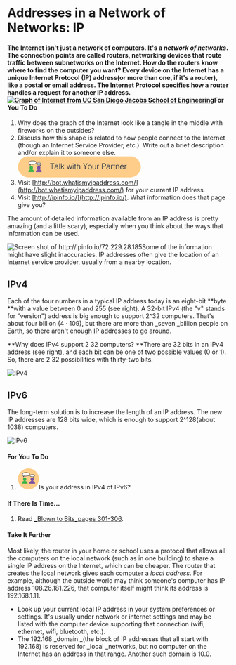 # Addresses in a Network of Networks: IP

#### The Internet isn't just a network of computers. It's a _network of networks_. The connection points are called **routers**, networking devices that route traffic between subnetworks on the Internet. How do the routers know where to find the computer you want? Every device on the Internet has a unique **Internet Protocol \(IP\) address**\(or more than one, if it's a router\), like a postal or email address. The Internet Protocol specifies how a router handles a request for another IP address.[![](https://bjc.edc.org/bjc-r/img/4-internet/network-of-networks.jpg "Graph of Internet from UC San Diego Jacobs School of Engineering")](http://jacobsschool.ucsd.edu/news/news_releases/release.sfe?id=685)For You To Do

1. Why does the graph of the Internet look like a tangle in the middle with fireworks on the outsides?
2. Discuss how this shape is related to how people connect to the Internet \(though an Internet Service Provider, etc.\). Write out a brief description and/or explain it to someone else.![](/assets/talk_with_partner.png)
3. Visit [http://bot.whatismyipaddress.com/](http://bot.whatismyipaddress.com/) for your current IP address.
4. Visit [http://ipinfo.io/](http://ipinfo.io/). What information does that page give you?

The amount of detailed information available from an IP address is pretty amazing \(and a little scary\), especially when you think about the ways that information can be used.

![](https://bjc.edc.org/bjc-r/img/4-internet/ipinfo-screenshot.png "Screen shot of http://ipinfo.io/72.229.28.185")Some of the information might have slight inaccuracies. IP addresses often give the location of an Internet service provider, usually from a nearby location.

## IPv4

Each of the four numbers in a typical IP address today is an eight-bit **byte **with a value between 0 and 255 \(see right\). A 32-bit IPv4 \(the "v" stands for "version"\) address is big enough to support 2^32 computers. That's about four billion \(4 · 109\), but there are more than _seven _billion people on Earth, so there aren't enough IP addresses to go around.

**Why does IPv4 support 2 32 computers? **There are 32 bits in an IPv4 address \(see right\), and each bit can be one of two possible values \(0 or 1\). So, there are 2 32 possibilities with thirty-two bits. 

![](https://bjc.edc.org/bjc-r/img/4-internet/ipv4.png "IPv4")

## IPv6

The long-term solution is to increase the length of an IP address. The new IP addresses are 128 bits wide, which is enough to support 2^128\(about 1038\) computers.

![](https://bjc.edc.org/bjc-r/img/4-internet/ipv6.png "IPv6")

#### For You To Do

1. ![](/assets/twoPeopleThinking.png)Is your address in IPv4 of IPv6?

#### If There Is Time...

1. Read [_Blown to Bits_pages 301-306](http://www.bitsbook.com/wp-content/uploads/2008/12/B2B_3.pdf#page=319).

#### Take It Further

Most likely, the router in your home or school uses a protocol that allows all the computers on the local network \(such as in one building\) to share a single IP address on the Internet, which can be cheaper. The router that creates the local network gives each computer a _local address_. For example, although the outside world may think someone's computer has IP address 108.26.181.226, that computer itself might think its address is 192.168.1.11.

* Look up your current local IP address in your system preferences or settings. It's usually under network or internet settings and may be listed with the computer device supporting that connection \(wifi, ethernet, wifi, bluetooth, etc.\).
* The 192.168 _domain _\(the block of IP addresses that all start with 192.168\) is reserved for _local _networks, but no computer on the Internet has an address in that range. Another such domain is 10.0.[ ](http://creativecommons.org/licenses/by-nc-sa/4.0/) 

  




